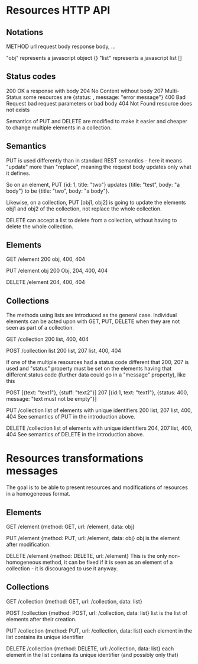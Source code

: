 Resources HTTP API
==================

Notations
---------

METHOD url
request body
<response code> response body, ...

"obj" represents a javascript object {}
"list" represents a javascript list []

Status codes
------------

200 OK           a response with body
204 No Content   without body
207 Multi-Status some resources are {status: <notok>, message: "error message"}
400 Bad Request  bad request parameters or bad body
404 Not Found    resource does not exists

Semantics of PUT and DELETE are modified to make it easier and cheaper
to change multiple elements in a collection.

Semantics
---------

PUT is used differently than in standard REST semantics - here it means
"update" more than "replace", meaning the request body updates only what it
defines.

So on an element, PUT {id: 1, title: "two"} updates
{title: "test", body: "a body"}
to be
{title: "two", body: "a body"}.

Likewise, on a collection, PUT [obj1, obj2] is going to update the elements
obj1 and obj2 of the collection, not replace the whole collection.

DELETE can accept a list to delete from a collection, without having
to delete the whole collection.


Elements
--------

GET /element
200 obj, 400, 404

PUT /element
obj
200 Obj, 204, 400, 404

DELETE /element
204, 400, 404


Collections
-----------

The methods using lists are introduced as the general case.
Individual elements can be acted upon with GET, PUT, DELETE when they are
not seen as part of a collection.

GET /collection
200 list, 400, 404

POST /collection
list
200 list, 207 list, 400, 404

If one of the multiple resources had a status code different that 200,
207 is used and "status" property must be set on the elements having that
different status code (further data could go in a "message" property), like this

  POST [{text: "text1"}, {stuff: "text2"}]
  207 [{id:1, text: "text1"}, {status: 400, message: "text must not be empty"}]

PUT /collection
list of elements with unique identifiers
200 list, 207 list, 400, 404
See semantics of PUT in the introduction above.

DELETE /collection
list of elements with unique identifiers
204, 207 list, 400, 404
See semantics of DELETE in the introduction above.


Resources transformations messages
==================================

The goal is to be able to present resources and modifications of resources
in a homogeneous format.

Elements
--------

GET /element
{method: GET, url: /element, data: obj}

PUT /element
{method: PUT, url: /element, data: obj}
obj is the element after modification.

DELETE /element
{method: DELETE, url: /element}
This is the only non-homogeneous method, it can be fixed if it is seen
as an element of a collection - it is discouraged to use it anyway.


Collections
-----------

GET /collection
{method: GET, url: /collection, data: list}

POST /collection
{method: POST, url: /collection, data: list}
list is the list of elements after their creation.

PUT /collection
{method: PUT, url: /collection, data: list}
each element in the list contains its unique identifier

DELETE /collection
{method: DELETE, url: /collection, data: list}
each element in the list contains its unique identifier (and possibly only that)

